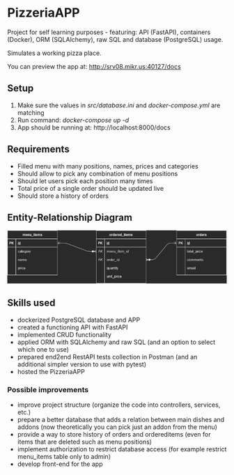 # PizzeriaAPP
Project for self learning purposes - featuring: API (FastAPI), containers (Docker), ORM (SQLAlchemy), raw SQL and database (PostgreSQL) usage. 

Simulates a working pizza place.

You can preview the app at: http://srv08.mikr.us:40127/docs

## Setup

1. Make sure the values in *src/database.ini* and *docker-compose.yml* are matching
2. Run command: *docker-compose up -d*
3. App should be running at: http://localhost:8000/docs

## Requirements

- Filled menu with many positions, names, prices and categories
- Should allow to pick any combination of menu positions
- Should let users pick each position many times
- Total price of a single order should be updated live
- Should store a history of orders

## Entity-Relationship Diagram
![PizzeriaAPP-ERD.png](docs/PizzeriaAPP-ERD.png "Simple ERD diagram for a pizza place")

## Skills used
- dockerized PostgreSQL database and APP
- created a functioning API with FastAPI
- implemented CRUD functionality
- applied ORM with SQLAlchemy and raw SQL (and an option to select which one to use)
- prepared end2end RestAPI tests collection in Postman (and an additional simpler version to use with pytest)
- hosted the PizzeriaAPP

### Possible improvements
- improve project structure (organize the code into controllers, services, etc.)
- prepare a better database that adds a relation between main dishes and addons (now theoretically you can pick just an addon from the menu)
- provide a way to store history of orders and ordereditems (even for items that are deleted such as menu positions)
- implement authorization to restrict database access (for example restrict menu_items table only to admin)
- develop front-end for the app